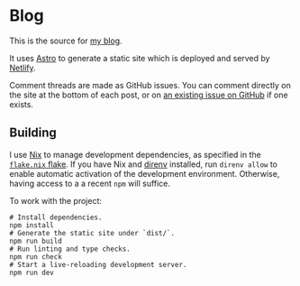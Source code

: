 # Blog

This is the source for [my blog][blog].

It uses [Astro][astro] to generate a static site which is deployed and served by [Netlify][netlify].

Comment threads are made as GitHub issues.
You can comment directly on the site at the bottom of each post, or on [an existing issue on GitHub][issues] if one exists.

[blog]: https://alexpearce.me
[astro]: https://astro.build/
[netlify]: https://www.netlify.com/
[issues]: https://github.com/alexpearce/home/issues?q=is%3Aissue+label%3Acomments+

## Building

I use [Nix](https://nixos.org/) to manage development dependencies, as specified in the [`flake.nix` flake](./flake.nix).
If you have Nix and [direnv](https://direnv.net/) installed, run `direnv allow` to enable automatic activation of the development environment.
Otherwise, having access to a a recent `npm` will suffice.

To work with the project:

```shell
# Install dependencies.
npm install
# Generate the static site under `dist/`.
npm run build
# Run linting and type checks.
npm run check
# Start a live-reloading development server.
npm run dev
```
